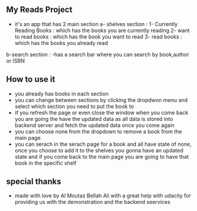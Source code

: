 ## My Reads Project

- it's an app that has 2 main section
  a- shelves section :
  1- Currently Reading Books : which has the books you are currently reading
  2- want to read books : which has the book you want to read
  3- read books : which has the books you already read

b-search section :
-has a search bar where you can search by book,author or ISBN

## How to use it

- you already has books in each section
- you can change between sections by clicking the dropdwon menu and select which section you need to put the book to
- if you refresh the page or even close the window when you come back you are going the have the updated data as all data is stored into backend server and fetch the updated data once you come again
- you can choose none from the dropdown to remove a book from the main page
- you can serach in the serach page for a book and all have state of none, once you choose to add it to the shelves you gonna have an updated state and if you come back to the main page you are going to have that book in the specific shelf

## special thanks

- made with love by Al Moutaz Bellah Ali with a great help with udacity for providing us with the demonstration and the backend seervices
